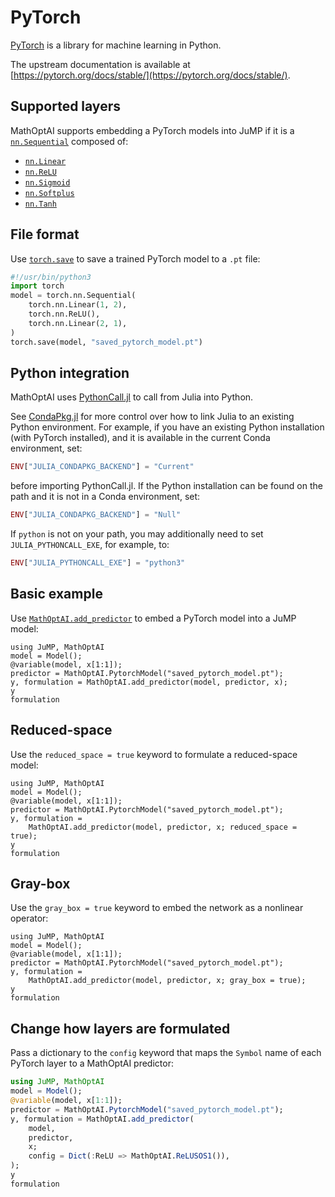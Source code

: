 # PyTorch

[PyTorch](https://pytorch.org) is a library for machine learning in Python.

The upstream documentation is available at
[https://pytorch.org/docs/stable/](https://pytorch.org/docs/stable/).

## Supported layers

MathOptAI supports embedding a PyTorch models into JuMP if it is a
[`nn.Sequential`](https://pytorch.org/docs/stable/generated/torch.nn.Sequential.html)
composed of:

 * [`nn.Linear`](https://pytorch.org/docs/stable/generated/torch.nn.Linear.html)
 * [`nn.ReLU`](https://pytorch.org/docs/stable/generated/torch.nn.ReLU.html)
 * [`nn.Sigmoid`](https://pytorch.org/docs/stable/generated/torch.nn.Sigmoid.html)
 * [`nn.Softplus`](https://pytorch.org/docs/stable/generated/torch.nn.Softplus.html)
 * [`nn.Tanh`](https://pytorch.org/docs/stable/generated/torch.nn.Tanhh.html)

## File format

Use [`torch.save`](https://pytorch.org/docs/stable/generated/torch.save.html) to
save a trained PyTorch model to a `.pt` file:

```python
#!/usr/bin/python3
import torch
model = torch.nn.Sequential(
    torch.nn.Linear(1, 2),
    torch.nn.ReLU(),
    torch.nn.Linear(2, 1),
)
torch.save(model, "saved_pytorch_model.pt")
```

## Python integration

MathOptAI uses [PythonCall.jl](https://github.com/JuliaPy/PythonCall.jl) to call
from Julia into Python.

See [CondaPkg.jl](https://github.com/JuliaPy/CondaPkg.jl) for more control over
how to link Julia to an existing Python environment. For example, if you have an
existing Python installation (with PyTorch installed), and it is available in
the current Conda environment, set:

```julia
ENV["JULIA_CONDAPKG_BACKEND"] = "Current"
```

before importing PythonCall.jl. If the Python installation can be found on the
path and it is not in a Conda environment, set:

```julia
ENV["JULIA_CONDAPKG_BACKEND"] = "Null"
```

If `python` is not on your path, you may additionally need to set
`JULIA_PYTHONCALL_EXE`, for example, to:

```julia
ENV["JULIA_PYTHONCALL_EXE"] = "python3"
```

## Basic example

Use [`MathOptAI.add_predictor`](@ref) to embed a PyTorch model into a JuMP
model:

```@repl
using JuMP, MathOptAI
model = Model();
@variable(model, x[1:1]);
predictor = MathOptAI.PytorchModel("saved_pytorch_model.pt");
y, formulation = MathOptAI.add_predictor(model, predictor, x);
y
formulation
```

## Reduced-space

Use the `reduced_space = true` keyword to formulate a reduced-space model:

```@repl
using JuMP, MathOptAI
model = Model();
@variable(model, x[1:1]);
predictor = MathOptAI.PytorchModel("saved_pytorch_model.pt");
y, formulation =
    MathOptAI.add_predictor(model, predictor, x; reduced_space = true);
y
formulation
```

## Gray-box

Use the `gray_box = true` keyword to embed the network as a nonlinear operator:

```@repl
using JuMP, MathOptAI
model = Model();
@variable(model, x[1:1]);
predictor = MathOptAI.PytorchModel("saved_pytorch_model.pt");
y, formulation =
    MathOptAI.add_predictor(model, predictor, x; gray_box = true);
y
formulation
```

## Change how layers are formulated

Pass a dictionary to the `config` keyword that maps the `Symbol` name of each
PyTorch layer to a MathOptAI predictor:

```julia
using JuMP, MathOptAI
model = Model();
@variable(model, x[1:1]);
predictor = MathOptAI.PytorchModel("saved_pytorch_model.pt");
y, formulation = MathOptAI.add_predictor(
    model,
    predictor,
    x;
    config = Dict(:ReLU => MathOptAI.ReLUSOS1()),
);
y
formulation
```
